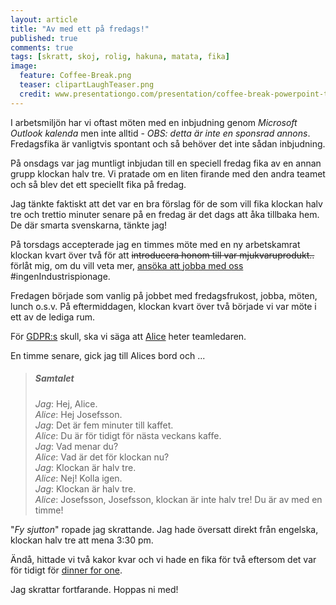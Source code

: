 ```yaml
---
layout: article
title: "Av med ett på fredags!"
published: true
comments: true
tags: [skratt, skoj, rolig, hakuna, matata, fika]
image:
  feature: Coffee-Break.png
  teaser: clipartLaughTeaser.png
  credit: www.presentationgo.com/presentation/coffee-break-powerpoint-template/
---
```


I arbetsmiljön har vi oftast möten med en inbjudning genom *Microsoft Outlook kalenda* men inte alltid - *OBS: detta är inte en sponsrad annons*. Fredagsfika är vanligtvis spontant och så behöver det inte sådan inbjudning.

På onsdags var jag muntligt inbjudan till en speciell fredag fika av en annan grupp klockan halv tre. Vi pratade om en liten firande med den andra teamet och så blev det ett speciellt fika på fredag.

Jag tänkte faktiskt att det var en bra förslag för de som vill fika klockan halv tre och trettio minuter senare på en fredag är det dags att åka tillbaka hem. De där smarta svenskarna, tänkte jag!

På torsdags accepterade jag en timmes möte med en ny arbetskamrat klockan kvart över två för att ~~introducera honom till var mjukvaruprodukt..~~ förlåt mig, om du vill veta mer, [ansöka att jobba med oss](https://www.bosch.se/jobba-hos-oss/lediga-tjaenster/) #ingenIndustrispionage.

Fredagen började som vanlig på jobbet med fredagsfrukost, jobba, möten, lunch o.s.v. På eftermiddagen, klockan kvart över två började vi var möte i ett av de lediga rum.

För [GDPR:s](https://sv.wikipedia.org/wiki/Dataskyddsf%C3%B6rordningen) skull, ska vi säga att [Alice](https://hejsweden.com/en/swedish-names-lists-statistics/) heter teamledaren.

En timme senare, gick jag till Alices bord och ...

> ##### Samtalet
> *Jag*: Hej, Alice. <br>
> *Alice*: Hej Josefsson. <br>
> *Jag*: Det är fem minuter till kaffet. <br>
> *Alice*: Du är för tidigt för nästa veckans kaffe. <br>
> *Jag*: Vad menar du? <br>
> *Alice*: Vad är det för klockan nu? <br>
> *Jag*: Klockan är halv tre. <br>
> *Alice*: Nej! Kolla igen. <br>
> *Jag*: Klockan är halv tre. <br>
> *Alice*: Josefsson, Josefsson, klockan är inte halv tre! Du är av med en timme!

"*Fy sjutton*" ropade jag skrattande. Jag hade översatt direkt från engelska, klockan halv tre att mena 3:30 pm.

Ändå, hittade vi två kakor kvar och vi hade en fika för två eftersom det var för tidigt för [dinner for one](https://www.youtube.com/watch?v=BN9edpdCH7c).

Jag skrattar fortfarande. Hoppas ni med!
